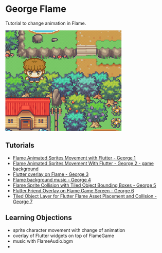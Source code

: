 # George Flame

Tutorial to change animation in Flame.

![screenshot](readme_assets/screenshot.gif)

## Tutorials

* [Flame Animated Sprites Movement with Flutter - George 1](https://youtu.be/_PbvL1IO_e4)
* [Flame Animated Sprites Movement With Flutter  - George 2  - game background](https://youtu.be/kqluwfjI1sc)
* [Flutter overlay on Flame - George 3](https://youtu.be/2OADb-P01fA)
* [Flame background music - George 4](https://youtu.be/a8dWaCl3lKk)
* [Flame Sprite Collision with Tiled Object Bounding Boxes - George 5](https://youtu.be/o0QHxcwoJ3w)
* [Flutter Friend Overlay on Flame Game Screen - George 6](https://youtu.be/qCm7JxT3eWI)
* [Tiled Object Layer for Flutter Flame Asset Placement and Collision - George 7](https://youtu.be/B34zIl87ekc)



## Learning Objections

* sprite character movement with change of animation
* overlay of Flutter widgets on top of FlameGame
* music with FlameAudio.bgm
* 